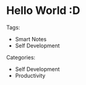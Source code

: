 # Hello World :D

Tags:

- Smart Notes
- Self Development

Categories:

- Self Development
- Productivity